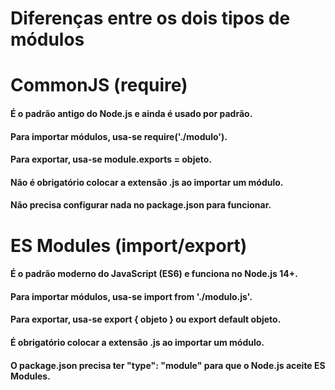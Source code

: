 # Diferenças entre os dois tipos de módulos





# CommonJS (require)

#### É o padrão antigo do Node.js e ainda é usado por padrão.

#### Para importar módulos, usa-se require('./modulo').

#### Para exportar, usa-se module.exports = objeto.

#### Não é obrigatório colocar a extensão .js ao importar um módulo.

#### Não precisa configurar nada no package.json para funcionar.



# ES Modules (import/export)

#### É o padrão moderno do JavaScript (ES6) e funciona no Node.js 14+.

#### Para importar módulos, usa-se import from './modulo.js'.

#### Para exportar, usa-se export { objeto } ou export default objeto.

#### É obrigatório colocar a extensão .js ao importar um módulo.

#### O package.json precisa ter "type": "module" para que o Node.js aceite ES Modules.



